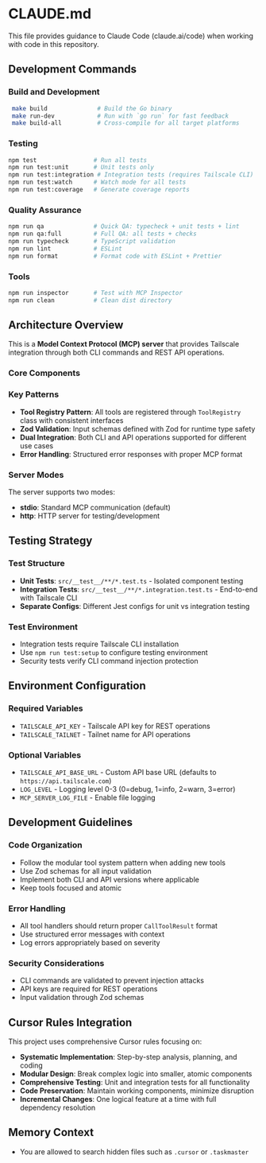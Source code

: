# CLAUDE.md

This file provides guidance to Claude Code (claude.ai/code) when working with code in this repository.

## Development Commands

### Build and Development

```bash
 make build              # Build the Go binary
 make run-dev            # Run with `go run` for fast feedback
 make build-all          # Cross-compile for all target platforms
```

### Testing

```bash
npm test                # Run all tests
npm run test:unit       # Unit tests only
npm run test:integration # Integration tests (requires Tailscale CLI)
npm run test:watch      # Watch mode for all tests
npm run test:coverage   # Generate coverage reports
```

### Quality Assurance

```bash
npm run qa              # Quick QA: typecheck + unit tests + lint
npm run qa:full         # Full QA: all tests + checks
npm run typecheck       # TypeScript validation
npm run lint            # ESLint
npm run format          # Format code with ESLint + Prettier
```

### Tools

```bash
npm run inspector       # Test with MCP Inspector
npm run clean           # Clean dist directory
```

## Architecture Overview

This is a **Model Context Protocol (MCP) server** that provides Tailscale integration through both CLI commands and REST API operations.

### Core Components



### Key Patterns

- **Tool Registry Pattern**: All tools are registered through `ToolRegistry` class with consistent interfaces
- **Zod Validation**: Input schemas defined with Zod for runtime type safety
- **Dual Integration**: Both CLI and API operations supported for different use cases
- **Error Handling**: Structured error responses with proper MCP format

### Server Modes

The server supports two modes:

- **stdio**: Standard MCP communication (default)
- **http**: HTTP server for testing/development

## Testing Strategy

### Test Structure

- **Unit Tests**: `src/__test__/**/*.test.ts` - Isolated component testing
- **Integration Tests**: `src/__test__/**/*.integration.test.ts` - End-to-end with Tailscale CLI
- **Separate Configs**: Different Jest configs for unit vs integration testing

### Test Environment

- Integration tests require Tailscale CLI installation
- Use `npm run test:setup` to configure testing environment
- Security tests verify CLI command injection protection

## Environment Configuration

### Required Variables

- `TAILSCALE_API_KEY` - Tailscale API key for REST operations
- `TAILSCALE_TAILNET` - Tailnet name for API operations

### Optional Variables

- `TAILSCALE_API_BASE_URL` - Custom API base URL (defaults to `https://api.tailscale.com`)
- `LOG_LEVEL` - Logging level 0-3 (0=debug, 1=info, 2=warn, 3=error)
- `MCP_SERVER_LOG_FILE` - Enable file logging

## Development Guidelines

### Code Organization

- Follow the modular tool system pattern when adding new tools
- Use Zod schemas for all input validation
- Implement both CLI and API versions where applicable
- Keep tools focused and atomic

### Error Handling

- All tool handlers should return proper `CallToolResult` format
- Use structured error messages with context
- Log errors appropriately based on severity

### Security Considerations

- CLI commands are validated to prevent injection attacks
- API keys are required for REST operations
- Input validation through Zod schemas

## Cursor Rules Integration

This project uses comprehensive Cursor rules focusing on:

- **Systematic Implementation**: Step-by-step analysis, planning, and coding
- **Modular Design**: Break complex logic into smaller, atomic components
- **Comprehensive Testing**: Unit and integration tests for all functionality
- **Code Preservation**: Maintain working components, minimize disruption
- **Incremental Changes**: One logical feature at a time with full dependency resolution

## Memory Context

- You are allowed to search hidden files such as `.cursor` or `.taskmaster`
